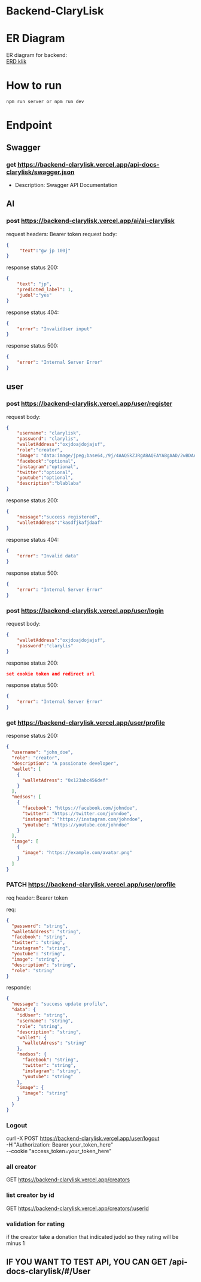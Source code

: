 # Backend-ClaryLisk

# ER Diagram
ER diagram for backend:  
[ERD klik](https://drive.google.com/file/d/1KurwPZ5nijn0efekE1CY-hqMWTnSp8Ge/view?usp=sharing)

# How to run
```
npm run server or npm run dev

```

# Endpoint

## Swagger

### get https://backend-clarylisk.vercel.app/api-docs-clarylisk/swagger.json
- Description: Swagger API Documentation

## AI 

### post https://backend-clarylisk.vercel.app/ai/ai-clarylisk
request headers: Bearer token
request body:
```json
{
     "text":"gw jp 100j"
}
```
response status 200:
```json
{
    "text": "jp",
    "predicted_label": 1,
    "judol":"yes"
}
```
response status 404:
```json
{
    "error": "InvalidUser input"
}
```
response status 500:
```json
{
    "error": "Internal Server Error"
}
```

## user

### post https://backend-clarylisk.vercel.app/user/register
request body:
```json
{
    "username": "clarylisk",
    "password": "clarylis",
    "walletAddress":"oxjdoajdojajsf",
    "role":"creator",
    "image": "data:image/jpeg;base64,/9j/4AAQSkZJRgABAQEAYABgAAD/2wBDAA...",
    "facebook":"optional",
    "instagram":"optional",
    "twitter":"optional",
    "youtube":"optional",
    "description":"blablaba"
}
```
response status 200:
```json
{
    "message":"success registered",
    "walletAddress":"kasdfjkafjdaaf"
}
```
response status 404:
```json
{
    "error": "Invalid data"
}
```
response status 500:
```json
{
    "error": "Internal Server Error"
}
```

### post https://backend-clarylisk.vercel.app/user/login
request body:
```json
{
    "walletAddress":"oxjdoajdojajsf",
    "password":"clarylis"
}
```
response status 200:
```json
set cookie token and redirect url
```
response status 500:
```json
{
    "error": "Internal Server Error"
}
```

### get https://backend-clarylisk.vercel.app/user/profile
response status 200:
```json
{
  "username": "john_doe",
  "role": "creator",
  "description": "A passionate developer",
  "wallet": [
    {
      "walletAdress": "0x123abc456def"
    }
  ],
  "medsos": [
    {
      "facebook": "https://facebook.com/johndoe",
      "twitter": "https://twitter.com/johndoe",
      "instagram": "https://instagram.com/johndoe",
      "youtube": "https://youtube.com/johndoe"
    }
  ],
  "image": [
    {
      "image": "https://example.com/avatar.png"
    }
  ]
}
```

### PATCH https://backend-clarylisk.vercel.app/user/profile
req header: Bearer token 

req:
```json
{
  "password": "string",
  "walletAddress": "string",
  "facebook": "string",
  "twitter": "string",
  "instagram": "string",
  "youtube": "string",
  "image": "string",
  "description": "string",
  "role": "string"
}
```

responde:
```json
{
  "message": "success update profile",
  "data": {
    "idUser": "string",
    "username": "string",
    "role": "string",
    "description": "string",
    "wallet": {
      "walletAdress": "string"
    },
    "medsos": {
      "facebook": "string",
      "twitter": "string",
      "instagram": "string",
      "youtube": "string"
    },
    "image": {
      "image": "string"
    }
  }
}

```
### Logout
curl -X POST https://backend-clarylisk.vercel.app/user/logout \
  -H "Authorization: Bearer your_token_here" \
  --cookie "access_token=your_token_here"

### all creator
GET https://backend-clarylisk.vercel.app/creators

### list creator by id 
GET https://backend-clarylisk.vercel.app/creators/:userId


### validation for rating
if the creator take a donation that indicated judol so they rating will be minus 1

## IF YOU WANT TO TEST API, YOU CAN GET /api-docs-clarylisk/#/User
